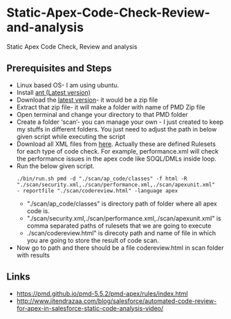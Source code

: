 # Static-Apex-Code-Check-Review-and-analysis
Static Apex Code Check, Review and analysis

## Prerequisites and Steps
* Linux based OS- I am using ubuntu.
* Install [ant (Latest version)](https://howtoprogram.xyz/2016/10/14/install-apache-ant-ubuntu-16-04-lts-xenial-xerus/)
* Download the [latest version](https://help.github.com/articles/basic-writing-and-formatting-syntax/)- it would be a zip file
* Extract that zip file- it will make a folder with name of PMD Zip file
* Open terminal and change your directory to that PMD folder
* Create a folder ‘scan’- you can manage your own - I just created to keep my stuffs in different folders. You just need to adjust the path in below given script while executing the script
* Download all XML files from [here](https://help.github.com/articles/basic-writing-and-formatting-syntax/). Actually these are defined Rulesets for each type of code check. For example, performance.xml will check the performance issues in the apex code like SOQL/DMLs inside loop.
* Run the below given script. 
     ~~~
     ./bin/run.sh pmd -d "./scan/ap_code/classes" -f html -R "./scan/security.xml,./scan/performance.xml,./scan/apexunit.xml"   - reportfile "./scan/codereview.html" -language apex
     ~~~
     - "./scan/ap_code/classes"     is directory path of folder where all apex code is.
     - "./scan/security.xml,./scan/performance.xml,./scan/apexunit.xml"    is comma separated paths of rulesets that we are going to execute
     - ./scan/codereview.html"   is direcoty path and name of file in which you are going to store the result of code scan.
* Now go to path and there should be a file codereview.html in scan folder with results

## Links
* https://pmd.github.io/pmd-5.5.2/pmd-apex/rules/index.html
* http://www.jitendrazaa.com/blog/salesforce/automated-code-review-for-apex-in-salesforce-static-code-analysis-video/

